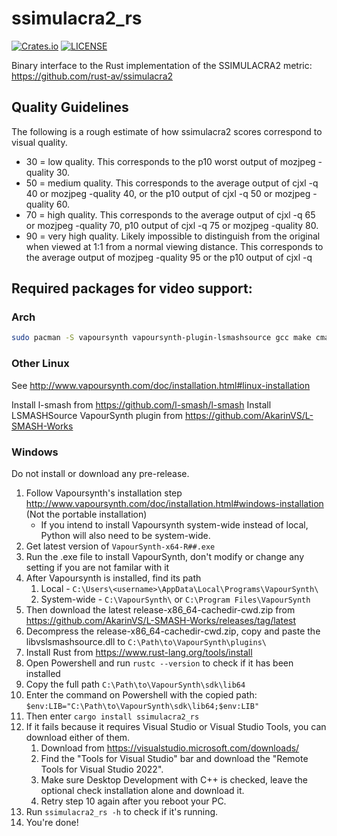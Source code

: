 # ssimulacra2_rs

[![Crates.io](https://img.shields.io/crates/v/ssimulacra2_rs?style=for-the-badge)](https://crates.io/crates/ssimulacra2_rs)
[![LICENSE](https://img.shields.io/crates/l/ssimulacra2_rs?style=for-the-badge)](https://github.com/rust-av/ssimulacra2_bin/blob/main/LICENSE)

Binary interface to the Rust implementation of the SSIMULACRA2 metric: https://github.com/rust-av/ssimulacra2

## Quality Guidelines

The following is a rough estimate of how ssimulacra2 scores correspond to visual quality.

- 30 = low quality. This corresponds to the p10 worst output of mozjpeg -quality 30.
- 50 = medium quality. This corresponds to the average output of cjxl -q 40 or mozjpeg -quality 40, or the p10 output of cjxl -q 50 or mozjpeg -quality 60.
- 70 = high quality. This corresponds to the average output of cjxl -q 65 or mozjpeg -quality 70, p10 output of cjxl -q 75 or mozjpeg -quality 80.
- 90 = very high quality. Likely impossible to distinguish from the original when viewed at 1:1 from a normal viewing distance. This corresponds to the average output of mozjpeg -quality 95 or the p10 output of cjxl -q

## Required packages for video support:

### Arch

```bash
sudo pacman -S vapoursynth vapoursynth-plugin-lsmashsource gcc make cmake pkg-config ttf-bitstream-vera # Keep install dependencies
```

### Other Linux

See http://www.vapoursynth.com/doc/installation.html#linux-installation

Install l-smash from https://github.com/l-smash/l-smash
Install LSMASHSource VapourSynth plugin from https://github.com/AkarinVS/L-SMASH-Works

### Windows

Do not install or download any pre-release.

1. Follow Vapoursynth's installation step http://www.vapoursynth.com/doc/installation.html#windows-installation (Not the portable installation)
   - If you intend to install Vapoursynth system-wide instead of local, Python will also need to be system-wide.
2. Get latest version of `VapourSynth-x64-R##.exe`
3. Run the .exe file to install VapourSynth, don't modify or change any setting if you are not familar with it
4. After Vapoursynth is installed, find its path
   1. Local - `C:\Users\<username>\AppData\Local\Programs\VapourSynth\`
   2. System-wide - `C:\VapourSynth\` or `C:\Program Files\VapourSynth`
5. Then download the latest release-x86_64-cachedir-cwd.zip from https://github.com/AkarinVS/L-SMASH-Works/releases/tag/latest
6. Decompress the release-x86_64-cachedir-cwd.zip, copy and paste the libvslsmashsource.dll to `C:\Path\to\VapourSynth\plugins\`
7. Install Rust from https://www.rust-lang.org/tools/install
8. Open Powershell and run `rustc --version` to check if it has been installed
9. Copy the full path `C:\Path\to\VapourSynth\sdk\lib64`
10. Enter the command on Powershell with the copied path: `$env:LIB="C:\Path\to\VapourSynth\sdk\lib64;$env:LIB"`
11. Then enter `cargo install ssimulacra2_rs`
12. If it fails because it requires Visual Studio or Visual Studio Tools, you can download either of them.
    1. Download from https://visualstudio.microsoft.com/downloads/
    2. Find the "Tools for Visual Studio" bar and download the "Remote Tools for Visual Studio 2022".
    3. Make sure Desktop Development with C++ is checked, leave the optional check installation alone and download it.
    4. Retry step 10 again after you reboot your PC.
13. Run `ssimulacra2_rs -h` to check if it's running.
14. You're done!
